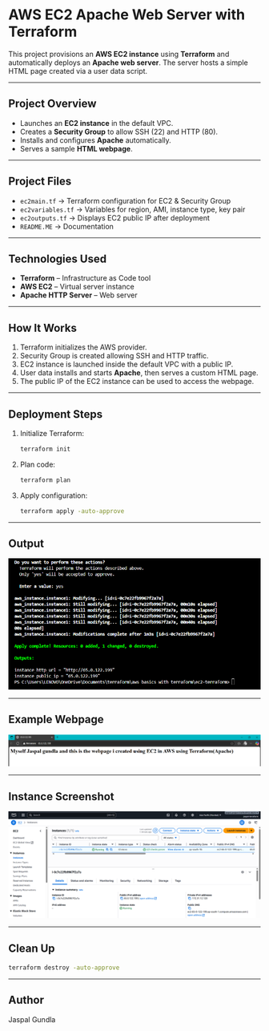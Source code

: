 # AWS EC2 Apache Web Server with Terraform

This project provisions an **AWS EC2 instance** using **Terraform** and automatically deploys an **Apache web server**. The server hosts a simple HTML page created via a user data script.

---

## Project Overview
- Launches an **EC2 instance** in the default VPC.
- Creates a **Security Group** to allow SSH (22) and HTTP (80).
- Installs and configures **Apache** automatically.
- Serves a sample **HTML webpage**.

---

## Project Files
- `ec2main.tf` → Terraform configuration for EC2 & Security Group  
- `ec2variables.tf` → Variables for region, AMI, instance type, key pair   
- `ec2outputs.tf` → Displays EC2 public IP after deployment
- `README.ME` → Documentation

---

## Technologies Used
- **Terraform** – Infrastructure as Code tool
- **AWS EC2** – Virtual server instance
- **Apache HTTP Server** – Web server
  
---

## How It Works
1. Terraform initializes the AWS provider.
2. Security Group is created allowing SSH and HTTP traffic.
3. EC2 instance is launched inside the default VPC with a public IP.
4. User data installs and starts **Apache**, then serves a custom HTML page.
5. The public IP of the EC2 instance can be used to access the webpage.

---

## Deployment Steps
1. Initialize Terraform:
   ```bash
   terraform init
   ```
2. Plan code:
   ```bash
   terraform plan
   ```   
3. Apply configuration:
   ```bash
   terraform apply -auto-approve
   ```

---

## Output
![image alt](https://github.com/TheJ10/AWS-Terraform-projects/blob/ba127d49160e3317d3165534482910522e14866b/Deploying%20a%20Web%20Server%20on%20AWS%20EC2%20using%20Terraform/screenshots/outputec2.png)

---

## Example Webpage
![image alt](https://github.com/TheJ10/AWS-Terraform-projects/blob/a7b7ede1297ac575204553d5c4f116574f2050b5/Deploying%20a%20Web%20Server%20on%20AWS%20EC2%20using%20Terraform/screenshots/webpageec2.png)

---

## Instance Screenshot
![image alt](https://github.com/TheJ10/AWS-Terraform-projects/blob/e55dd6e3e76c6a549d3658f636018489f8dddf86/Deploying%20a%20Web%20Server%20on%20AWS%20EC2%20using%20Terraform/screenshots/instance.png)

---

## Clean Up
```bash
terraform destroy -auto-approve
```

---

## Author
Jaspal Gundla

